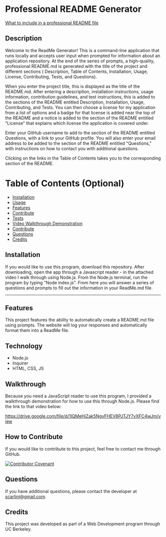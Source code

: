 # Professional README Generator

[What to include in a professional README file](https://coding-boot-camp.github.io/full-stack/github/professional-readme-guide)

## Description

Welcome to the ReadMe Generator!  This is a command-line application that runs locally and accepts user input when prompted for information about an application repository.  At the end of the series of prompts, a high-quality, professional README.md is generated with the title of the project and different sections ( Description, Table of Contents, Installation, Usage, License, Contributing, Tests, and Questions).

When you enter the project title, this is displayed as the title of the README.md.  After entering a description, installation instructions, usage information, contribution guidelines, and test instructions, this is added to the sections of the README entitled Description, Installation, Usage, Contributing, and Tests.  You can then choose a license for my application from a list of options and a badge for that license is added near the top of the README and a notice is added to the section of the README entitled "License" that explains which license the application is covered under.

Enter your GitHub username to add to the section of the README entitled Questions, with a link to your GitHub profile.  You will also enter your email address to be added to the section of the README entitled "Questions," with instructions on how to contact you with additional questions.

Clicking on the links in the Table of Contents takes you to the corresponding section of the README.


# Table of Contents (Optional)


- [Installation](#installation)
- [Usage](#usage)
- [Features](#features)
- [Contribute](#contribute)
- [Tests](#tests)
- [Video Walkthrough Demonstration](#walkthrough)
- [Contribute](#contribute)
- [Questions](#questions)
- [Credits](#credits)


## Installation <a name="installation"></a>

If you would like to use this program, download this repository.  After downloading, open the app through a Javascript reader - in the attached video I walk through using Node.js.  From the Node.js terminal, run the program by typing "Node index.js".  From here you will answer a series of questions and prompts to fill out the information in your ReadMe.md file.


---

## Features

This project features the ability to automatically create a README.md file using prompts.  The website will log your responses and automatically format them into a ReadMe file.

## Technology

- Node.js
- Inquirer
- HTML, CSS, JS

## Walkthrough

Because you need a JavaScript reader to use this program, I provided a walkthrough demonstration for how to use this through Node.js.  Please find the link to that video below:

https://drive.google.com/file/d/1lQMeHiZak5NgvFHEV8PJTJY7vXFC4wJm/view

## How to Contribute

If you would like to contribute to this project, feel free to contact me through GitHub.

[![Contributor Covenant](https://img.shields.io/badge/Contributor%20Covenant-2.1-4baaaa.svg)](code_of_conduct.md)

## Questions

If you have additional questions, please contact the developer at scarlinj@gmail.com.

## Credits

This project was developed as part of a Web Development program through UC Berkeley.